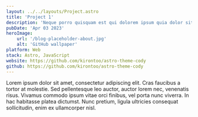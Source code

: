 ```yaml
---
layout: ../../layouts/Project.astro
title: 'Project 1'
description: 'Neque porro quisquam est qui dolorem ipsum quia dolor sit amet, consectetur, adipisci'
pubDate: 'Apr 03 2023'
heroImage:
    url: '/blog-placeholder-about.jpg'
    alt: 'GitHub wallpaper'
platform: Web
stack: Astro, JavaScript
website: https://github.com/kirontoo/astro-theme-cody
github: https://github.com/kirontoo/astro-theme-cody
---
```


Lorem ipsum dolor sit amet, consectetur adipiscing elit. Cras faucibus a tortor at molestie. Sed pellentesque leo auctor, auctor lorem nec, venenatis risus. Vivamus commodo ipsum vitae orci finibus, vel porta nunc viverra. In hac habitasse platea dictumst. Nunc pretium, ligula ultricies consequat sollicitudin, enim ex ullamcorper nisl.
